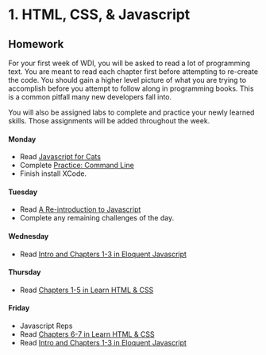 # 1. HTML, CSS, & Javascript

## Homework

For your first week of WDI, you will be asked to read a lot of programming text. You are meant to read each chapter first before attempting to re-create the code. You should gain a higher level picture of what you are trying to accomplish before you attempt to follow along in programming books. This is a common pitfall many new developers fall into.

You will also be assigned labs to complete and practice your newly learned skills. Those assignments will be added throughout the week.

#### Monday

- Read [Javascript for Cats](http://jsforcats.com/)
- Complete [Practice: Command Line](01_front_end_fundamentals/d01_workhop_cli.md)
- Finish install XCode.

#### Tuesday

- Read [A Re-introduction to Javascript](https://developer.mozilla.org/en-US/docs/Web/JavaScript/A_re-introduction_to_JavaScript)
- Complete any remaining challenges of the day.

#### Wednesday

- Read [Intro and Chapters 1-3 in Eloquent Javascript](http://eloquentjavascript.net/)

#### Thursday

- Read [Chapters 1-5 in Learn HTML & CSS](http://learn.shayhowe.com/)

#### Friday

- Javascript Reps
- Read [Chapters 6-7 in Learn HTML & CSS](http://learn.shayhowe.com/)
- Read [Intro and Chapters 1-3 in Eloquent Javascript](http://eloquentjavascript.net/)

